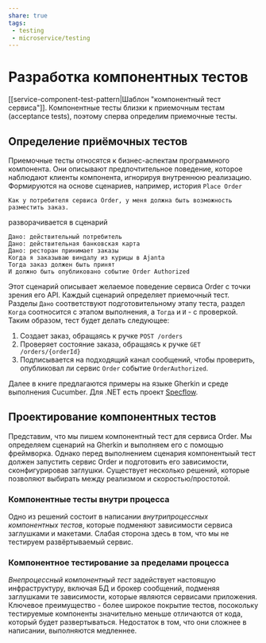 ```yaml
---
share: true
tags:
 - testing
 - microservice/testing
---
```

# Разработка компонентных тестов
[[service-component-test-pattern|Шаблон "компонентный тест сервиса"]]. 
Компонентные тесты близки к приемочным тестам (acceptance tests), поэтому сперва определим приемочные тесты.
## Определение приёмочных тестов
Приемочные тесты относятся к бизнес-аспектам программного компонента. Они описывают предпочтительное поведение, которое наблюдают клиенты компонента, игнорируя внутреннюю реализацию. Формируются на основе сценариев, например, история `Place Order`
```
Как у потребителя сервиса Order, у меня должна быть возможность разместить заказ.
```
разворачивается в сценарий
```
Дано: действительный потребитель
Дано: действительная банковская карта
Дано: ресторан принимает заказы
Когда я заказываю виндалу из курицы в Ajanta
Тогда заказ должен быть принят
И должно быть опубликовано событие Order Authorized
```
Этот сценарий описывает желаемое поведение сервиса Order с точки зрения его API.
Каждый сценарий определяет приемочный тест. Разделы `Дано` соответствуют подготовительному этапу теста, раздел `Когда` соотносится с этапом выполнения, а `Тогда` и `И` - с проверкой.
Таким образом, тест будет делать следующее:
1. Создает заказ, обращаясь к ручке `POST /orders`
2. Проверяет состояние заказа, обращаясь к ручке `GET /orders/{orderId}`
3. Подписывается на подходящий канал сообщений, чтобы проверить, опубликовал ли сервис `Order` событие `OrderAuthorized`.

Далее в книге предлагаются примеры на языке Gherkin и среде выполнения Cucumber. Для .NET есть проект [Specflow](https://specflow.org/).
## Проектирование компонентных тестов
Представим, что мы пишем компонентный тест для сервиса Order. Мы определяем сценарий на Gherkin и выполняем его с помощью фреймворка. Однако перед выполнением сценария компонентыый тест должен запустить сервис Order и подготовить его зависимости, сконфигурировав заглушки.
Существует несколько решений, которые позволяют выбирать между реализмом и скоростью/простотой.
### Компонентные тесты внутри процесса
Одно из решений состоит в написании *внутрипроцессных компонентных тестов*, которые подменяют зависимости сервиса заглушками и макетами. Слабая сторона здесь в том, что мы не тестируем развёртываемый сервис.
### Компонентное тестирование за пределами процесса
*Внепроцессный компонентный тест* задействует настоящую инфраструктуру, включая БД и брокер сообщений, подменяя заглушками те зависимости, которые являются сервисами приложения. Ключевое преимущество - более широкое покрытие тестов, посокольку тестируемые компоненты значительно меньше отличаются от кода, который будет развертываться. Недостаток в том, что они сложнее в написании, выполняются медленнее.
